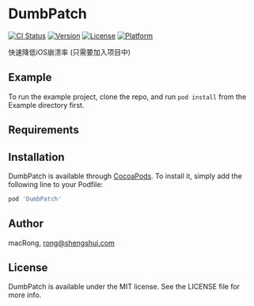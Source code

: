 # DumbPatch

[![CI Status](http://img.shields.io/travis/rongtian/DumbPatch.svg?style=flat)](https://travis-ci.org/rongtian/DumbPatch)
[![Version](https://img.shields.io/cocoapods/v/DumbPatch.svg?style=flat)](http://cocoapods.org/pods/DumbPatch)
[![License](https://img.shields.io/cocoapods/l/DumbPatch.svg?style=flat)](http://cocoapods.org/pods/DumbPatch)
[![Platform](https://img.shields.io/cocoapods/p/DumbPatch.svg?style=flat)](http://cocoapods.org/pods/DumbPatch)

快速降低iOS崩溃率 (只需要加入项目中)

## Example

To run the example project, clone the repo, and run `pod install` from the Example directory first.

## Requirements

## Installation

DumbPatch is available through [CocoaPods](http://cocoapods.org). To install
it, simply add the following line to your Podfile:

```ruby
pod 'DumbPatch'
```

## Author

macRong, rong@shengshui.com

## License

DumbPatch is available under the MIT license. See the LICENSE file for more info.
